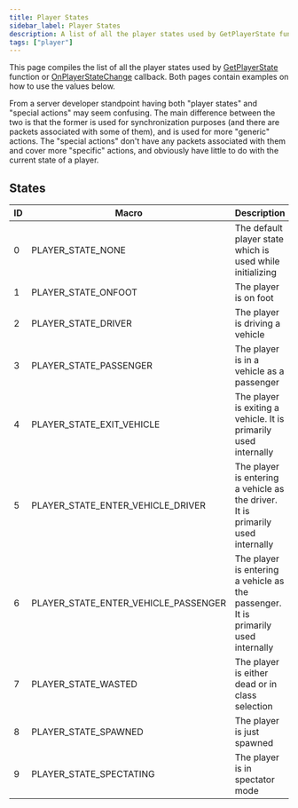 ```yaml
---
title: Player States
sidebar_label: Player States
description: A list of all the player states used by GetPlayerState function or OnPlayerStateChange callback.
tags: ["player"]
---
```


This page compiles the list of all the player states used by [GetPlayerState](../functions/GetPlayerState) function or [OnPlayerStateChange](../callbacks/OnPlayerStateChange) callback. Both pages contain examples on how to use the values below.

From a server developer standpoint having both "player states" and "special actions" may seem confusing. The main difference between the two is that the former is used for synchronization purposes (and there are packets associated with some of them), and is used for more "generic" actions. The "special actions" don't have any packets associated with them and cover more "specific" actions, and obviously have little to do with the current state of a player.

## States

| ID  | Macro                                | Description                                                                        |
| --- | ------------------------------------ | ---------------------------------------------------------------------------------- |
| 0   | PLAYER_STATE_NONE                    | The default player state which is used while initializing                          |
| 1   | PLAYER_STATE_ONFOOT                  | The player is on foot                                                              |
| 2   | PLAYER_STATE_DRIVER                  | The player is driving a vehicle                                                    |
| 3   | PLAYER_STATE_PASSENGER               | The player is in a vehicle as a passenger                                          |
| 4   | PLAYER_STATE_EXIT_VEHICLE            | The player is exiting a vehicle. It is primarily used internally                   |
| 5   | PLAYER_STATE_ENTER_VEHICLE_DRIVER    | The player is entering a vehicle as the driver. It is primarily used internally    |
| 6   | PLAYER_STATE_ENTER_VEHICLE_PASSENGER | The player is entering a vehicle as the passenger. It is primarily used internally |
| 7   | PLAYER_STATE_WASTED                  | The player is either dead or in class selection                                    |
| 8   | PLAYER_STATE_SPAWNED                 | The player is just spawned                                                         |
| 9   | PLAYER_STATE_SPECTATING              | The player is in spectator mode                                                    |
